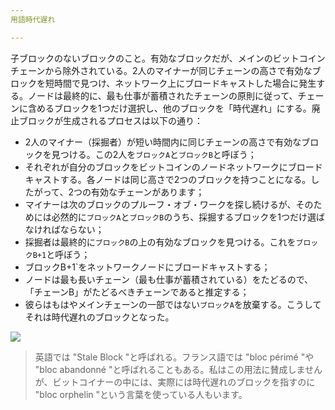 ```yaml
---
用語時代遅れ

---
```

子ブロックのないブロックのこと。有効なブロックだが、メインのビットコインチェーンから除外されている。2人のマイナーが同じチェーンの高さで有効なブロックを短時間で見つけ、ネットワーク上にブロードキャストした場合に発生する。ノードは最終的に、最も仕事が蓄積されたチェーンの原則に従って、チェーンに含めるブロックを1つだけ選択し、他のブロックを「時代遅れ」にする。廃止ブロックが生成されるプロセスは以下の通り：


- 2人のマイナー（採掘者）が短い時間内に同じチェーンの高さで有効なブロックを見つける。この2人を`ブロックA`と`ブロックB`と呼ぼう；
- それぞれが自分のブロックをビットコインのノードネットワークにブロードキャストする。各ノードは同じ高さで2つのブロックを持つことになる。したがって、2つの有効なチェーンがあります；
- マイナーは次のブロックのプルーフ・オブ・ワークを探し続けるが、そのためには必然的に`ブロックA`と`ブロックB`のうち、採掘するブロックを1つだけ選ばなければならない；
- 採掘者は最終的に`ブロックB`の上の有効なブロックを見つける。これを`ブロックB+1`と呼ぼう；
- ブロックB+1`をネットワークノードにブロードキャストする；
- ノードは最も長いチェーン（最も仕事が蓄積されている）をたどるので、「チェーンB」がたどるべきチェーンであると推定する；
- 彼らはもはやメインチェーンの一部ではない`ブロックA`を放棄する。こうしてそれは時代遅れのブロックとなった。

![](../../dictionnaire/assets/9.webp)

> 英語では "Stale Block "と呼ばれる。フランス語では "bloc périmé "や "bloc abandonné "と呼ばれることもある。私はこの用法に賛成しませんが、ビットコイナーの中には、実際には時代遅れのブロックを指すのに "bloc orphelin "という言葉を使っている人もいます。
